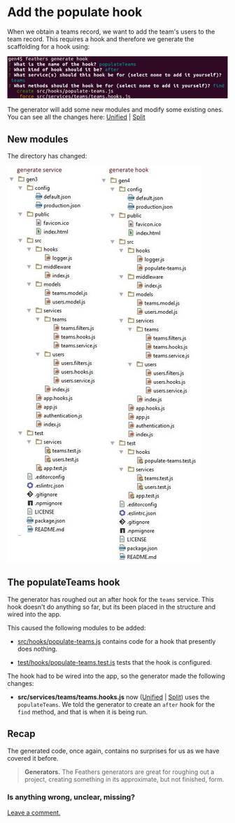 # Add the populate hook

When we obtain a teams record, we want to add the team's users to the team record.
This requires a hook and therefore we generate the scaffolding for a hook using:

![Generate hook](../assets/gen-hook.jpg)

The generator will add some new modules and modify some existing ones.
You can see all the changes here:
[Unified](http://htmlpreview.github.io/?https://github.com/feathersjs/feathers-docs/blob/auk/examples/step/_diff/02-gen4-line.html)
|
[Split](http://htmlpreview.github.io/?https://github.com/feathersjs/feathers-docs/blob/auk/examples/step/_diff/02-gen4-side.html)


## New modules

The directory has changed:

![Compare gen3 and gen4 folders](../assets/gen3-4-dir.jpg)


## The populateTeams hook

The generator has roughed out an after hook for the `teams` service.
This hook doesn't do anything so far, but its been placed in the structure and wired into the app.

This caused the following modules to be added:

- [src/hooks/populate-teams.js](https://github.com/feathersjs/feathers-docs/blob/auk/examples/step/02/gen4/src/hooks/populate-teams.js)
contains code for a hook that presently does nothing.

- [test/hooks/populate-teams.test.js](https://github.com/feathersjs/feathers-docs/blob/auk/examples/step/02/gen4/test/hooks/populate-teams.test.js)
tests that the hook is configured.

The hook had to be wired into the app, so the generator made the following changes:

- **src/services/teams/teams.hooks.js** now
([Unified](http://htmlpreview.github.io/?https://github.com/feathersjs/feathers-docs/blob/auk/examples/step/_diff/02-gen4-hooks-line.html)
|
[Split](http://htmlpreview.github.io/?https://github.com/feathersjs/feathers-docs/blob/auk/examples/step/_diff/02-gen4-hooks-side.html))
uses the `populateTeams`.
We told the generator to create an `after` hook for the `find` method,
and that is when it is being run.

## Recap

The generated code, once again, contains no surprises for us as we have covered it before.

> **Generators.**
The Feathers generators are great for roughing out a project,
creating something in its approximate, but not finished, form.

### Is anything wrong, unclear, missing?
[Leave a comment.](https://github.com/feathersjs/feathers-guide/issues/new?title=Comment:Step-Generators-Hook&body=Comment:Step-Generators-Hook)
